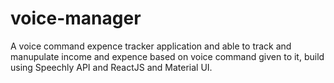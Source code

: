 # voice-manager
A voice command expence tracker application and able to track and manupulate income and expence based on voice command given to it, build using Speechly API and ReactJS and Material UI.
